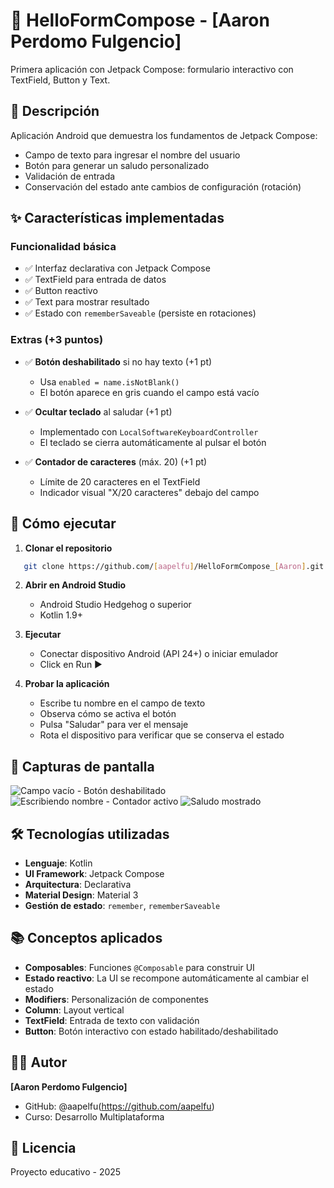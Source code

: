 # 👋 HelloFormCompose - [Aaron Perdomo Fulgencio]

Primera aplicación con Jetpack Compose: formulario interactivo con TextField, Button y Text.

## 📝 Descripción

Aplicación Android que demuestra los fundamentos de Jetpack Compose:
- Campo de texto para ingresar el nombre del usuario
- Botón para generar un saludo personalizado
- Validación de entrada
- Conservación del estado ante cambios de configuración (rotación)

## ✨ Características implementadas

### Funcionalidad básica
- ✅ Interfaz declarativa con Jetpack Compose
- ✅ TextField para entrada de datos
- ✅ Button reactivo
- ✅ Text para mostrar resultado
- ✅ Estado con `rememberSaveable` (persiste en rotaciones)

### Extras (+3 puntos)
- ✅ **Botón deshabilitado** si no hay texto (+1 pt)
    - Usa `enabled = name.isNotBlank()`
    - El botón aparece en gris cuando el campo está vacío

- ✅ **Ocultar teclado** al saludar (+1 pt)
    - Implementado con `LocalSoftwareKeyboardController`
    - El teclado se cierra automáticamente al pulsar el botón

- ✅ **Contador de caracteres** (máx. 20) (+1 pt)
    - Límite de 20 caracteres en el TextField
    - Indicador visual "X/20 caracteres" debajo del campo

## 🚀 Cómo ejecutar

1. **Clonar el repositorio**
```bash
   git clone https://github.com/[aapelfu]/HelloFormCompose_[Aaron].git
```

2. **Abrir en Android Studio**
    - Android Studio Hedgehog o superior
    - Kotlin 1.9+

3. **Ejecutar**
    - Conectar dispositivo Android (API 24+) o iniciar emulador
    - Click en Run ▶️

4. **Probar la aplicación**
    - Escribe tu nombre en el campo de texto
    - Observa cómo se activa el botón
    - Pulsa "Saludar" para ver el mensaje
    - Rota el dispositivo para verificar que se conserva el estado

## 📱 Capturas de pantalla

![Campo vacío - Botón deshabilitado](screenshots/captura1.png)
![Escribiendo nombre - Contador activo](screenshots/captura2.png)
![Saludo mostrado](screenshots/captura3.png)

## 🛠️ Tecnologías utilizadas

- **Lenguaje**: Kotlin
- **UI Framework**: Jetpack Compose
- **Arquitectura**: Declarativa
- **Material Design**: Material 3
- **Gestión de estado**: `remember`, `rememberSaveable`

## 📚 Conceptos aplicados

- **Composables**: Funciones `@Composable` para construir UI
- **Estado reactivo**: La UI se recompone automáticamente al cambiar el estado
- **Modifiers**: Personalización de componentes
- **Column**: Layout vertical
- **TextField**: Entrada de texto con validación
- **Button**: Botón interactivo con estado habilitado/deshabilitado

## 👨‍💻 Autor

**[Aaron Perdomo Fulgencio]**
- GitHub: @aapelfu(https://github.com/aapelfu)
- Curso: Desarrollo Multiplataforma

## 📄 Licencia

Proyecto educativo - 2025
